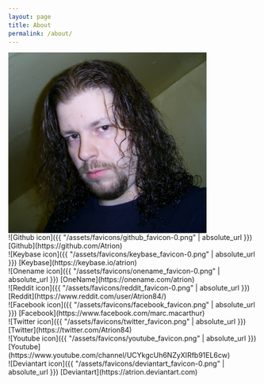 ```yaml
---
layout: page
title: About
permalink: /about/
---
```


<div class="hentry post no-border">
  <img src="/assets/img/Atrion.jpg" alt="Atrion" align="center" style="width: 400px"/>

  <div class="entry-summary">
    ![Github icon]({{ "/assets/favicons/github_favicon-0.png" | absolute_url }}) [Github](https://github.com/Atrion)<br>
    ![Keybase icon]({{ "/assets/favicons/keybase_favicon-0.png" | absolute_url }}) [Keybase](https://keybase.io/atrion)<br>
    ![Onename icon]({{ "/assets/favicons/onename_favicon-0.png" | absolute_url }}) [OneName](https://onename.com/atrion)<br>
    ![Reddit icon]({{ "/assets/favicons/reddit_favicon-0.png" | absolute_url }}) [Reddit](https://www.reddit.com/user/Atrion84/)<br>
    ![Facebook icon]({{ "/assets/favicons/facebook_favicon.png" | absolute_url }}) [Facebook](https://www.facebook.com/marc.macarthur)<br>
    ![Twitter icon]({{ "/assets/favicons/twitter_favicon.png" | absolute_url }}) [Twitter](https://twitter.com/Atrion84)<br>
    ![Youtube icon]({{ "/assets/favicons/youtube_favicon.png" | absolute_url }}) [Youtube](https://www.youtube.com/channel/UCYkgcUh6NZyXIRfb91EL6cw)<br>
    ![Deviantart icon]({{ "/assets/favicons/deviantart_favicon-0.png" | absolute_url }}) [Deviantart](https://atrion.deviantart.com)<br>
    <p></p>
  </div>
</div>
